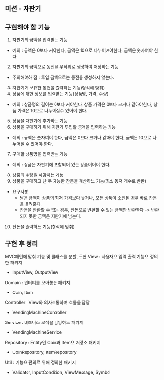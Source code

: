 ## 미션 - 자판기

## 구현해야 할 기능
1. 자판기의 금액을 입력받는 기능
- 예외 : 금액은 0보다 커야한다, 금액은 10으로 나누어져야한다, 금액은 숫자여야 한다
2. 자판기의 금액으로 동전을 무작위로 생성하여 저장하는 기능
- 주의해야하 점 : 투입 금액으로는 동전을 생성하지 않는다.
3. 자판기가 보유한 동전을 출력하는 기능(형식에 맞춰)
4. 상품에 대한 정보를 입력받는 기능(상품명, 가격, 수량)
- 예외 : 상품명의 길이는 0보다 커야한다, 상품 가격은 0보다 크거나 같아야한다, 상품 가격은 10으로 나누어질수 있어야 한다.
5. 상품을 자판기에 추가하는 기능
6. 상품을 구매하기 위해 자판기 투입할 금액을 입력하는 기능
- 예외 : 금액은 숫자여야 한다, 금액은 0보다 크거나 같아야 한다, 금액은 10으로 나누어질 수 있어야 한다.
7. 구매할 상품명을 입력받는 기능
- 예외 : 상품은 자판기에 포함되어 있는 상품이어야 한다.
8. 상품의 수량을 차감하는 기능
9. 상품을 구매하고 난 두 가능한 잔돈을 계산하느 기능(최소 동저 개수로 반환)
- 요구사항 
  - 남은 금액이 상품의 최저 가격보다 낮거나, 모든 상품이 소진된 경우 바로 잔돈을 돌려준다.
  - 잔돈을 반환할 수 없는 경우, 잔돈으로 반환할 수 있는 금액만 반환한다 -> 반환되지 못한 금액은 자판기에 남는다. 
10. 잔돈을 출력하느 기능(형식에 맞춰)

## 구현 후 정리
MVC패턴에 맞춰 기능 및 클래스를 분할, 구현
View : 사용자으 입력 출력 기능으 정의한 패키지
- InputView, OutputView

Domain : 엔터티를 모아놓은 패키지
- Coin, Item

Controller : View와 의사소통하며 흐름을 담당
- VendingMachineController

Service : 비즈니스 로직을 담당하느 패키지
- VendingMachineService

Repository : Entity인 Coin과 Item으 저장소 패키지
 - CoinRepository, ItemRepository

Util : 기능으 편의르 위해 정의한 패키지
- Validator, InputCondition, ViewMessage, Symbol


